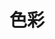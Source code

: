 # 色彩

<template>
	<div class="container">
		<div
			class="box"
			v-for="(item, index) in colorList"
			:key="index"
			:style="{
				backgroundColor:item.color
			}"
		>
		{{item.color}}</div>
	</div>
</template>

<script>
export default {
	data() {
		return {
			colorList: [
				{ color:'#000510',
				name:'主要的背景颜色值'},
				{ color:'#68bac9',
				name:'线条颜色值'},
				{ color:'#ff0022',
				name:'邻近色'},
				{ color:'#0acc78',
				name:'对比色'},
				{ color:'#2ed13d',
				name:'正常状态色'},
				{ color:'#bb8c0f',
				name:'警告状态色'},
				{ color:'#b20000',
				name:'错误状态色'},
			],
		};
	},
};
</script>

<style>
.container {
	display: flex;
	flex-wrap: wrap;
	
}
.box {
	display: inline-block;
	width:100px;
	height:100px;
	margin:10px;
	border:1px solid white;
	text-align:center;
	line-height:50px
}
</style>
